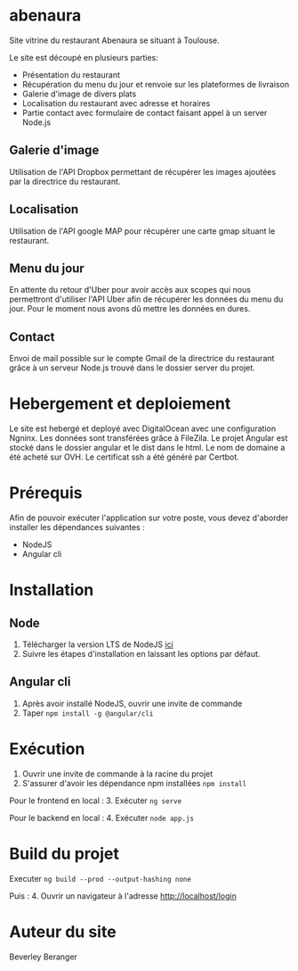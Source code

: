 # abenaura

Site vitrine du restaurant Abenaura se situant à Toulouse.

Le site est découpé en plusieurs parties:

- Présentation du restaurant
- Récupération du menu du jour et renvoie sur les plateformes de livraison
- Galerie d'image de divers plats
- Localisation du restaurant avec adresse et horaires
- Partie contact avec formulaire de contact faisant appel à un server Node.js

## Galerie d'image

Utilisation de l'API Dropbox permettant de récupérer les images ajoutées par la directrice du restaurant.

## Localisation

Utilisation de l'API google MAP pour récupérer une carte gmap situant le restaurant.

## Menu du jour

En attente du retour d'Uber pour avoir accès aux scopes qui nous permettront d'utiliser l'API Uber afin de récupérer les données du menu du jour.
Pour le moment nous avons dû mettre les données en dures.

## Contact

Envoi de mail possible sur le compte Gmail de la directrice du restaurant grâce à un serveur Node.js trouvé dans le dossier server du projet.

# Hebergement et deploiement

Le site est hebergé et deployé avec DigitalOcean avec une configuration Ngninx.
Les données sont transférées grâce à FileZila. Le projet Angular est stocké dans le dossier angular et le dist dans le html.
Le nom de domaine a été acheté sur OVH.
Le certificat ssh a été généré par Certbot.

# Prérequis

Afin de pouvoir exécuter l'application sur votre poste, vous devez d'aborder installer les dépendances suivantes :

- NodeJS
- Angular cli

# Installation

## Node

1. Télécharger la version LTS de NodeJS [ici](https://nodejs.org/fr/download/)
2. Suivre les étapes d'installation en laissant les options par défaut.

## Angular cli

1. Après avoir installé NodeJS, ouvrir une invite de commande
2. Taper `npm install -g @angular/cli`

# Exécution

1. Ouvrir une invite de commande à la racine du projet
2. S'assurer d'avoir les dépendance npm installées `npm install`

Pour le frontend en local : 3. Exécuter `ng serve`

Pour le backend en local : 4. Exécuter `node app.js`

# Build du projet

Executer `ng build --prod --output-hashing none`

Puis : 4. Ouvrir un navigateur à l'adresse [http://localhost/login](http://localhost/login)

# Auteur du site

Beverley Beranger
